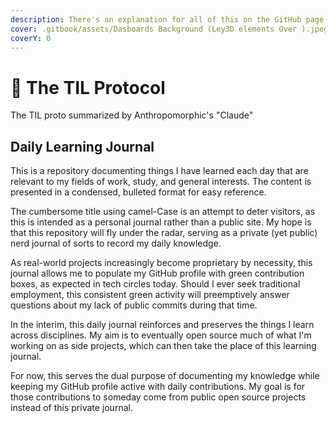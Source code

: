 ```yaml
---
description: There's an explanation for all of this on the GitHub page this is synced with
cover: .gitbook/assets/Dasboards Background (Ley3D elements Over ).jpeg
coverY: 0
---
```


# 🔦 The TIL Protocol

The TIL proto summarized by Anthropomorphic's "Claude"&#x20;



## Daily Learning Journal

This is a repository documenting things I have learned each day that are relevant to my fields of work, study, and general interests. The content is presented in a condensed, bulleted format for easy reference.

The cumbersome title using camel-Case is an attempt to deter visitors, as this is intended as a personal journal rather than a public site. My hope is that this repository will fly under the radar, serving as a private (yet public) nerd journal of sorts to record my daily knowledge.

As real-world projects increasingly become proprietary by necessity, this journal allows me to populate my GitHub profile with green contribution boxes, as expected in tech circles today. Should I ever seek traditional employment, this consistent green activity will preemptively answer questions about my lack of public commits during that time.

In the interim, this daily journal reinforces and preserves the things I learn across disciplines. My aim is to eventually open source much of what I'm working on as side projects, which can then take the place of this learning journal.

For now, this serves the dual purpose of documenting my knowledge while keeping my GitHub profile active with daily contributions. My goal is for those contributions to someday come from public open source projects instead of this private journal.
